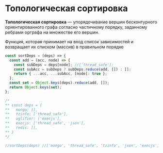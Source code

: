 # Топологическая сортировка

**Топологическая сортировка** — упорядочивание вершин бесконтурного ориентированного графа согласно частичному порядку, заданному ребрами орграфа на множестве его вершин.

Функция, которая принимает на вход список зависимостей и возвращает их списком (массив) в правильном порядке

```javascript
const sortDeps = (deps) => {
  const add = (acc, node) => {
    const subDeps = deps[node]; //['thread_safe'];
    const subAcc = subDeps ? subDeps.reduce(add, []) : [];
    return { ...acc, ...subAcc, [node]: true };
  };
  const set = Object.keys(deps).reduce(add, []);
  return Object.keys(set);
};

/*
** const deps = {
**   mongo: [],
**   tzinfo: ['thread_safe'],
**   uglifier: ['execjs'],
**   execjs: ['thread_safe', 'json'],
**   redis: [],
** }
*/

//sortDeps(deps) //['mongo', 'thread_safe', 'tzinfo', 'json', 'execjs', 'uglifier', 'redis']
```